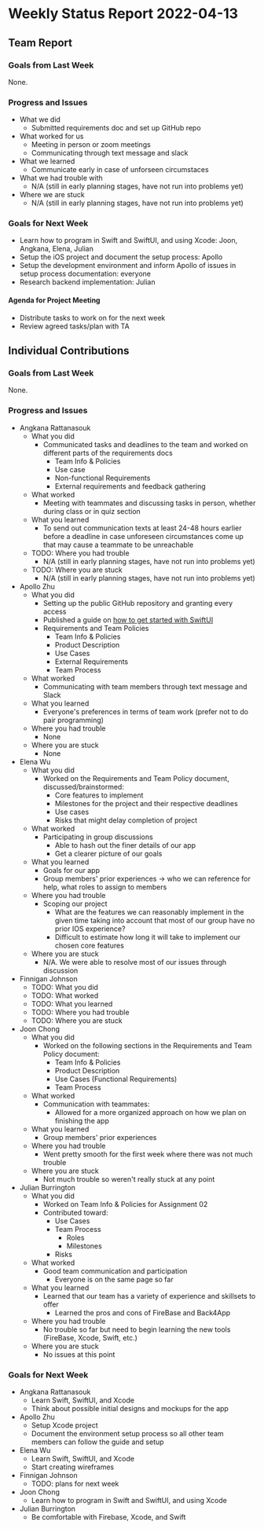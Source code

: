 # Weekly Status Report 2022-04-13

## Team Report

### Goals from Last Week

None.

### Progress and Issues

- What we did
    - Submitted requirements doc and set up GitHub repo
- What worked for us
    - Meeting in person or zoom meetings
    - Communicating through text message and slack
- What we learned
    - Communicate early in case of unforseen circumstaces
- What we had trouble with
    - N/A (still in early planning stages, have not run into problems yet)
- Where we are stuck
    - N/A (still in early planning stages, have not run into problems yet)

### Goals for Next Week

- Learn how to program in Swift and SwiftUI, and using Xcode: Joon, Angkana, Elena, Julian
- Setup the iOS project and document the setup process: Apollo
- Setup the development environment and inform Apollo of issues in setup process documentation: everyone
- Research backend implementation: Julian

#### Agenda for Project Meeting

- Distribute tasks to work on for the next week
- Review agreed tasks/plan with TA

## Individual Contributions

### Goals from Last Week

None.

### Progress and Issues

- Angkana Rattanasouk
    - What you did
        - Communicated tasks and deadlines to the team and worked on different parts of the requirements docs
            - Team Info & Policies
            - Use case
            - Non-functional Requirements
            - External requirements and feedback gathering
    - What worked
        - Meeting with teammates and discussing tasks in person, whether during class or in quiz section
    - What you learned
        - To send out communication texts at least 24-48 hours earlier before a deadline in case unforeseen circumstances come up that may cause a teammate to be unreachable
    - TODO: Where you had trouble
        - N/A (still in early planning stages, have not run into problems yet)
    - TODO: Where you are stuck
        - N/A (still in early planning stages, have not run into problems yet)
- Apollo Zhu
    - What you did
        - Setting up the public GitHub repository and granting every access
        - Published a guide on [how to get started with SwiftUI](https://uwdev.app/resources/getting-started/swiftui)
        - Requirements and Team Policies
            - Team Info & Policies
            - Product Description
            - Use Cases
            - External Requirements
            - Team Process
    - What worked
        - Communicating with team members through text message and Slack
    - What you learned
        - Everyone's preferences in terms of team work (prefer not to do pair programming)
    - Where you had trouble
        - None
    - Where you are stuck
        - None
- Elena Wu
    - What you did
        - Worked on the Requirements and Team Policy document, discussed/brainstormed:
            - Core features to implement
            - Milestones for the project and their respective deadlines
            - Use cases
            - Risks that might delay completion of project
    - What worked
        - Participating in group discussions
            - Able to hash out the finer details of our app
            - Get a clearer picture of our goals
    - What you learned
        - Goals for our app
        - Group members' prior experiences -> who we can reference for help, what roles to assign to members
    - Where you had trouble
        - Scoping our project
            - What are the features we can reasonably implement in the given time taking into account that most of our group have no prior IOS experience?
            - Difficult to estimate how long it will take to implement our chosen core features
    - Where you are stuck
        - N/A. We were able to resolve most of our issues through discussion
- Finnigan Johnson
    - TODO: What you did
    - TODO: What worked
    - TODO: What you learned
    - TODO: Where you had trouble
    - TODO: Where you are stuck
- Joon Chong
    - What you did
        - Worked on the following sections in the Requirements and Team Policy document:
            - Team Info & Policies
            - Product Description
            - Use Cases (Functional Requirements)
            - Team Process
    - What worked
        - Communication with teammates:
            - Allowed for a more organized approach on how we plan on finishing the app
    - What you learned
        - Group members' prior experiences
    - Where you had trouble
        -  Went pretty smooth for the first week where there was not much trouble 
    - Where you are stuck
        - Not much trouble so weren't really stuck at any point
- Julian Burrington
    - What you did
        - Worked on Team Info & Policies for Assignment 02
        - Contributed toward:
            - Use Cases
            - Team Process
                - Roles
                - Milestones
            - Risks
    - What worked
        - Good team communication and participation
            - Everyone is on the same page so far
    - What you learned
        - Learned that our team has a variety of experience and skillsets to offer
            - Learned the pros and cons of FireBase and Back4App
    - Where you had trouble
        - No trouble so far but need to begin learning the new tools (FireBase, Xcode, Swift, etc.)
    - Where you are stuck
        - No issues at this point

### Goals for Next Week

- Angkana Rattanasouk
    - Learn Swift, SwiftUI, and Xcode
    - Think about possible initial designs and mockups for the app
- Apollo Zhu
    - Setup Xcode project
    - Document the environment setup process so all other team members can follow the guide and setup
- Elena Wu
    - Learn Swift, SwiftUI, and Xcode
    - Start creating wireframes
- Finnigan Johnson
    - TODO: plans for next week
- Joon Chong
    - Learn how to program in Swift and SwiftUI, and using Xcode
- Julian Burrington
    - Be comfortable with Firebase, Xcode, and Swift
